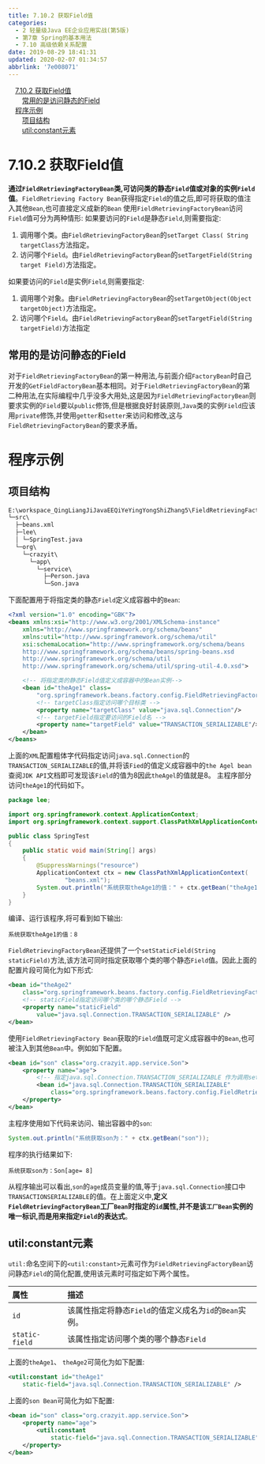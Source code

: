 ```yaml
---
title: 7.10.2 获取Field值
categories: 
  - 2 轻量级Java EE企业应用实战(第5版)
  - 第7章 Spring的基本用法
  - 7.10 高级依赖关系配置
date: 2019-08-29 18:41:31
updated: 2020-02-07 01:34:57
abbrlink: '7e008071'
---
```

<div id='my_toc'><a href="/JavaReadingNotes/7e008071/#7-10-2-获取Field值" class="header_1">7.10.2 获取Field值</a>&nbsp;<br><a href="/JavaReadingNotes/7e008071/#常用的是访问静态的Field" class="header_2">常用的是访问静态的Field</a>&nbsp;<br><a href="/JavaReadingNotes/7e008071/#程序示例" class="header_1">程序示例</a>&nbsp;<br><a href="/JavaReadingNotes/7e008071/#项目结构" class="header_2">项目结构</a>&nbsp;<br><a href="/JavaReadingNotes/7e008071/#util-constant元素" class="header_2">util:constant元素</a>&nbsp;<br></div>
<style>.header_1{margin-left: 1em;}.header_2{margin-left: 2em;}.header_3{margin-left: 3em;}.header_4{margin-left: 4em;}.header_5{margin-left: 5em;}.header_6{margin-left: 6em;}</style>
<!--more-->
<script>if (navigator.platform.search('arm')==-1){document.getElementById('my_toc').style.display = 'none';}var e,p = document.getElementsByTagName('p');while (p.length>0) {e = p[0];e.parentElement.removeChild(e);}</script>

<!--end-->
<!--SSTStart-->
# 7.10.2 获取Field值 #
**通过`FieldRetrievingFactoryBean`类,可访问类的静态`Field`值或对象的实例`Field`值**。`FieldRetrieving Factory Bean`获得指定`Field`的值之后,即可将获取的值注入其他`Bean`,也可直接定义成新的`Bean`
使用`FieldRetrievingFactoryBean`访问`Field`值可分为两种情形:
如果要访问的`Field`是静态`Field`,则需要指定:
1. 调用哪个类。由`FieldRetrievingFactoryBean`的`setTarget Class( String targetClass`方法指定。
2. 访问哪个`Field`。由`FieldRetrievingFactoryBean`的`setTargetField(String target Field)`方法指定。

如果要访问的`Field`是实例`Field`,则需要指定:
1. 调用哪个对象。由`FieldRetrievingFactoryBean`的`setTargetObject(Object targetObject)`方法指定。
2. 访问哪个`Field`。由`FieldRetrievingFactoryBean`的`setTargetField(String targetField)`方法指定

## 常用的是访问静态的Field ##
对于`FieldRetrievingFactoryBean`的第一种用法,与前面介绍`FactoryBean`时自己开发的`GetFieldFactoryBean`基本相同。对于`FieldRetrievingFactoryBean`的第二种用法,在实际编程中几乎没多大用处,这是因为`FieldRetrievingFactoryBean`则要求实例的`Field`要以`public`修饰,但是根据良好封装原则,`Java`类的实例`Field`应该用`private`修饰,并使用`getter`和`setter`来访问和修改,这与`FieldRetrievingFactoryBean`的要求矛盾。
# 程序示例 #
## 项目结构 ##
```cmd
E:\workspace_QingLiangJiJavaEEQiYeYingYongShiZhang5\FieldRetrievingFactoryBean
└─src\
  ├─beans.xml
  ├─lee\
  │ └─SpringTest.java
  └─org\
    └─crazyit\
      └─app\
        └─service\
          ├─Person.java
          └─Son.java
```

下面配置用于将指定类的静态`Field`定义成容器中的`Bean`:
```xml
<?xml version="1.0" encoding="GBK"?>
<beans xmlns:xsi="http://www.w3.org/2001/XMLSchema-instance"
    xmlns="http://www.springframework.org/schema/beans"
    xmlns:util="http://www.springframework.org/schema/util"
    xsi:schemaLocation="http://www.springframework.org/schema/beans
    http://www.springframework.org/schema/beans/spring-beans.xsd
    http://www.springframework.org/schema/util
    http://www.springframework.org/schema/util/spring-util-4.0.xsd">

    <!-- 将指定类的静态Field值定义成容器中的Bean实例-->
    <bean id="theAge1" class=
        "org.springframework.beans.factory.config.FieldRetrievingFactoryBean">
        <!-- targetClass指定访问哪个目标类 -->
        <property name="targetClass" value="java.sql.Connection"/>
        <!-- targetField指定要访问的Field名 -->
        <property name="targetField" value="TRANSACTION_SERIALIZABLE"/>
    </bean>
</beans>
```
上面的`XML`配置粗体字代码指定访问`java.sql.Connection`的`TRANSACTION_SERIALIZABLE`的值,并将该`Fied`的值定义成容器中的`the Agel bean`查阅`JDK API`文档即可发现该`Field`的值为8因此`theAgel`的值就是8。
主程序部分访问`theAge1`的代码如下。
```java
package lee;

import org.springframework.context.ApplicationContext;
import org.springframework.context.support.ClassPathXmlApplicationContext;

public class SpringTest
{
    public static void main(String[] args)
    {
        @SuppressWarnings("resource")
        ApplicationContext ctx = new ClassPathXmlApplicationContext(
                "beans.xml");
        System.out.println("系统获取theAge1的值：" + ctx.getBean("theAge1"));
    }
}
```
编译、运行该程序,将可看到如下输出:
```
系统获取theAge1的值：8
```
`FieldRetrievingFactoryBean`还提供了一个`setStaticField(String staticField)`方法,该方法可同时指定获取哪个类的哪个静态`Field`值。因此上面的配置片段可简化为如下形式:
```xml
<bean id="theAge2"
    class="org.springframework.beans.factory.config.FieldRetrievingFactoryBean">
    <!-- staticField指定访问哪个类的哪个静态Field -->
    <property name="staticField"
        value="java.sql.Connection.TRANSACTION_SERIALIZABLE" />
</bean>
```
使用`FieldRetrievingFactory Bean`获取的`Field`值既可定义成容器中的`Bean`,也可被注入到其他`Bean`中。例如如下配置。
```xml
<bean id="son" class="org.crazyit.app.service.Son">
    <property name="age">
        <!-- 指定java.sql.Connection.TRANSACTION_SERIALIZABLE 作为调用setAge()方法的参数值 -->
        <bean id="java.sql.Connection.TRANSACTION_SERIALIZABLE"
            class="org.springframework.beans.factory.config.FieldRetrievingFactoryBean" />
    </property>
</bean>
```
主程序使用如下代码来访问、输出容器中的`son`:
```java
System.out.println("系统获取son为：" + ctx.getBean("son"));
```
程序的执行结果如下:
```
系统获取son为：Son[age= 8]
```
从程序输出可以看出,`son`的`age`成员变量的值,等于`java.sql.Connection`接口中`TRANSACTIONSERIALIZABLE`的值。在上面定义中,**定义`FieldRetrievingFactoryBean`工厂`Bean`时指定的`id`属性,并不是该`工厂Bean`实例的唯一标识,而是用来指定`Field`的表达式**。
## util:constant元素 ##
`util:`命名空间下的`<util:constant>`元素可作为`FieldRetrievingFactoryBean`访问静态`Field`的简化配置,使用该元素时可指定如下两个属性。

|属性|描述|
|:---|:---|
|`id`|该属性指定将静态`Field`的值定义成名为`id`的`Bean`实例。|
|`static-field`|该属性指定访问哪个类的哪个静态`Field`|

上面的`theAge1`、 `theAge2`可简化为如下配置:
```xml
<util:constant id="theAge1"
    static-field="java.sql.Connection.TRANSACTION_SERIALIZABLE" />
```
上面的`son Bean`可简化为如下配置:
```xml
<bean id="son" class="org.crazyit.app.service.Son">
    <property name="age">
        <util:constant
            static-field="java.sql.Connection.TRANSACTION_SERIALIZABLE" />
    </property>
</bean>
```
<!--SSTStop-->


